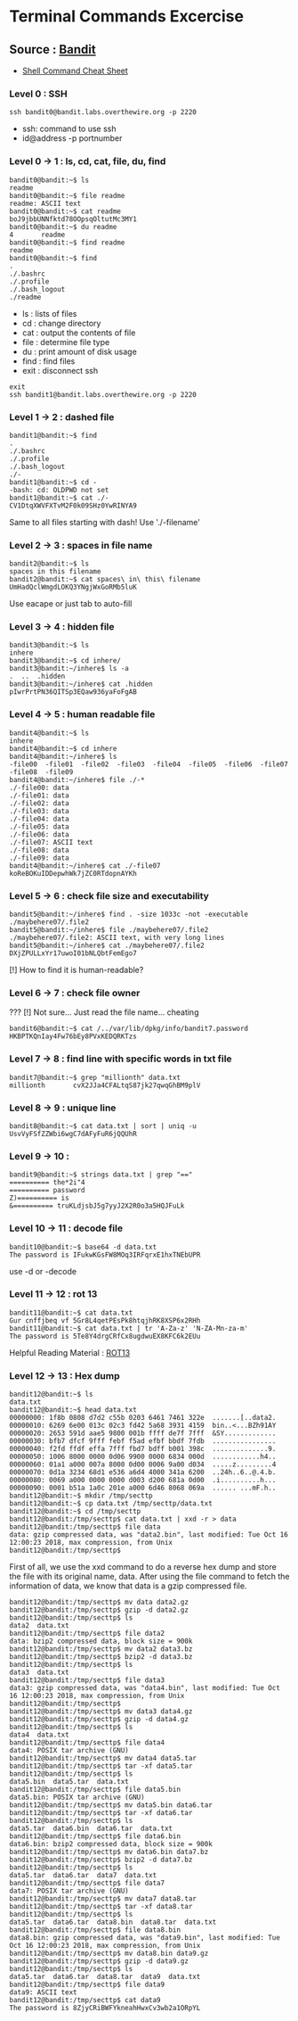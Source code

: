 # Terminal Commands Excercise
## Source : [Bandit](https://overthewire.org/wargames/bandit/)
- [Shell Command Cheat Sheet](https://www.git-tower.com/learn/cheat-sheets/cli/command-line-cheat-sheet-large01.png)

### Level 0 : SSH
```console
ssh bandit0@bandit.labs.overthewire.org -p 2220
```
- ssh: command to use ssh
- id@address -p portnumber

### Level 0 -> 1 : ls, cd, cat, file, du, find
```console
bandit0@bandit:~$ ls
readme
bandit0@bandit:~$ file readme 
readme: ASCII text
bandit0@bandit:~$ cat readme 
boJ9jbbUNNfktd78OOpsqOltutMc3MY1
bandit0@bandit:~$ du readme 
4       readme
bandit0@bandit:~$ find readme
readme
bandit0@bandit:~$ find
.
./.bashrc
./.profile
./.bash_logout
./readme
```
- ls : lists of files
- cd : change directory
- cat : output the contents of file
- file : determine file type
- du : print amount of disk usage
- find : find files 
- exit : disconnect ssh
```console
exit
ssh bandit1@bandit.labs.overthewire.org -p 2220
```

### Level 1 -> 2 : dashed file
```console
bandit1@bandit:~$ find
.
./.bashrc
./.profile
./.bash_logout
./-
bandit1@bandit:~$ cd -
-bash: cd: OLDPWD not set
bandit1@bandit:~$ cat ./-
CV1DtqXWVFXTvM2F0k09SHz0YwRINYA9
```
Same to all files starting with dash!
Use './-filename'

### Level 2 -> 3 : spaces in file name
```console
bandit2@bandit:~$ ls
spaces in this filename
bandit2@bandit:~$ cat spaces\ in\ this\ filename 
UmHadQclWmgdLOKQ3YNgjWxGoRMb5luK
```
Use eacape or just tab to auto-fill

### Level 3 -> 4 : hidden file
```console
bandit3@bandit:~$ ls
inhere
bandit3@bandit:~$ cd inhere/
bandit3@bandit:~/inhere$ ls -a
.  ..  .hidden
bandit3@bandit:~/inhere$ cat .hidden 
pIwrPrtPN36QITSp3EQaw936yaFoFgAB
```

### Level 4 -> 5 : human readable file
```console
bandit4@bandit:~$ ls
inhere
bandit4@bandit:~$ cd inhere
bandit4@bandit:~/inhere$ ls
-file00  -file01  -file02  -file03  -file04  -file05  -file06  -file07  -file08  -file09
bandit4@bandit:~/inhere$ file ./-*
./-file00: data
./-file01: data
./-file02: data
./-file03: data
./-file04: data
./-file05: data
./-file06: data
./-file07: ASCII text
./-file08: data
./-file09: data
bandit4@bandit:~/inhere$ cat ./-file07
koReBOKuIDDepwhWk7jZC0RTdopnAYKh
```

### Level 5 -> 6 : check file size and executability
```console
bandit5@bandit:~/inhere$ find . -size 1033c -not -executable
./maybehere07/.file2
bandit5@bandit:~/inhere$ file ./maybehere07/.file2
./maybehere07/.file2: ASCII text, with very long lines
bandit5@bandit:~/inhere$ cat ./maybehere07/.file2
DXjZPULLxYr17uwoI01bNLQbtFemEgo7
```
[!] How to find it is human-readable?

### Level 6 -> 7 : check file owner
???
[!] Not sure... Just read the file name... cheating
```console
bandit6@bandit:~$ cat /../var/lib/dpkg/info/bandit7.password
HKBPTKQnIay4Fw76bEy8PVxKEDQRKTzs
```

### Level 7 -> 8 : find line with specific words in txt file
```console
bandit7@bandit:~$ grep "millionth" data.txt
millionth       cvX2JJa4CFALtqS87jk27qwqGhBM9plV
```

### Level 8 -> 9 : unique line
```console
bandit8@bandit:~$ cat data.txt | sort | uniq -u
UsvVyFSfZZWbi6wgC7dAFyFuR6jQQUhR
```

### Level 9 -> 10 : 
```console
bandit9@bandit:~$ strings data.txt | grep "=="
========== the*2i"4
========== password
Z)========== is
&========== truKLdjsbJ5g7yyJ2X2R0o3a5HQJFuLk
```

### Level 10 -> 11 : decode file
```console
bandit10@bandit:~$ base64 -d data.txt
The password is IFukwKGsFW8MOq3IRFqrxE1hxTNEbUPR
```
use -d or -decode

### Level 11 -> 12 : rot 13
```console
bandit11@bandit:~$ cat data.txt 
Gur cnffjbeq vf 5Gr8L4qetPEsPk8htqjhRK8XSP6x2RHh
bandit11@bandit:~$ cat data.txt | tr 'A-Za-z' 'N-ZA-Mn-za-m'
The password is 5Te8Y4drgCRfCx8ugdwuEX8KFC6k2EUu
```
Helpful Reading Material : [ROT13](https://en.wikipedia.org/wiki/ROT13#Emacs_and_Vim)

### Level 12 -> 13 : Hex dump
```console
bandit12@bandit:~$ ls
data.txt
bandit12@bandit:~$ head data.txt
00000000: 1f8b 0808 d7d2 c55b 0203 6461 7461 322e  .......[..data2.
00000010: 6269 6e00 013c 02c3 fd42 5a68 3931 4159  bin..<...BZh91AY
00000020: 2653 591d aae5 9800 001b ffff de7f 7fff  &SY.............
00000030: bfb7 dfcf 9fff febf f5ad efbf bbdf 7fdb  ................
00000040: f2fd ffdf effa 7fff fbd7 bdff b001 398c  ..............9.
00000050: 1006 8000 0000 0d06 9900 0000 6834 000d  ............h4..
00000060: 01a1 a000 007a 8000 0d00 0006 9a00 d034  .....z.........4
00000070: 0d1a 3234 68d1 e536 a6d4 4000 341a 6200  ..24h..6..@.4.b.
00000080: 0069 a000 0000 0000 d003 d200 681a 0d00  .i..........h...
00000090: 0001 b51a 1a0c 201e a000 6d46 8068 069a  ...... ...mF.h..
bandit12@bandit:~$ mkdir /tmp/secttp
bandit12@bandit:~$ cp data.txt /tmp/secttp/data.txt
bandit12@bandit:~$ cd /tmp/secttp
bandit12@bandit:/tmp/secttp$ cat data.txt | xxd -r > data
bandit12@bandit:/tmp/secttp$ file data
data: gzip compressed data, was "data2.bin", last modified: Tue Oct 16 12:00:23 2018, max compression, from Unix
bandit12@bandit:/tmp/secttp$
```

First of all, we use the xxd command to do a reverse hex dump and store the file with its original name, data.
After using the file command to fetch the information of data, we know that data is a gzip compressed file.

```console
bandit12@bandit:/tmp/secttp$ mv data data2.gz
bandit12@bandit:/tmp/secttp$ gzip -d data2.gz
bandit12@bandit:/tmp/secttp$ ls
data2  data.txt
bandit12@bandit:/tmp/secttp$ file data2
data: bzip2 compressed data, block size = 900k
bandit12@bandit:/tmp/secttp$ mv data2 data3.bz
bandit12@bandit:/tmp/secttp$ bzip2 -d data3.bz
bandit12@bandit:/tmp/secttp$ ls
data3  data.txt
bandit12@bandit:/tmp/secttp$ file data3
data3: gzip compressed data, was "data4.bin", last modified: Tue Oct 16 12:00:23 2018, max compression, from Unix
bandit12@bandit:/tmp/secttp$
bandit12@bandit:/tmp/secttp$ mv data3 data4.gz
bandit12@bandit:/tmp/secttp$ gzip -d data4.gz
bandit12@bandit:/tmp/secttp$ ls
data4  data.txt
bandit12@bandit:/tmp/secttp$ file data4
data4: POSIX tar archive (GNU)
bandit12@bandit:/tmp/secttp$ mv data4 data5.tar
bandit12@bandit:/tmp/secttp$ tar -xf data5.tar
bandit12@bandit:/tmp/secttp$ ls
data5.bin  data5.tar  data.txt
bandit12@bandit:/tmp/secttp$ file data5.bin
data5.bin: POSIX tar archive (GNU)
bandit12@bandit:/tmp/secttp$ mv data5.bin data6.tar
bandit12@bandit:/tmp/secttp$ tar -xf data6.tar
bandit12@bandit:/tmp/secttp$ ls
data5.tar  data6.bin  data6.tar  data.txt
bandit12@bandit:/tmp/secttp$ file data6.bin
data6.bin: bzip2 compressed data, block size = 900k
bandit12@bandit:/tmp/secttp$ mv data6.bin data7.bz
bandit12@bandit:/tmp/secttp$ bzip2 -d data7.bz
bandit12@bandit:/tmp/secttp$ ls
data5.tar  data6.tar  data7  data.txt
bandit12@bandit:/tmp/secttp$ file data7
data7: POSIX tar archive (GNU)
bandit12@bandit:/tmp/secttp$ mv data7 data8.tar
bandit12@bandit:/tmp/secttp$ tar -xf data8.tar
bandit12@bandit:/tmp/secttp$ ls
data5.tar  data6.tar  data8.bin  data8.tar  data.txt
bandit12@bandit:/tmp/secttp$ file data8.bin
data8.bin: gzip compressed data, was "data9.bin", last modified: Tue Oct 16 12:00:23 2018, max compression, from Unix
bandit12@bandit:/tmp/secttp$ mv data8.bin data9.gz
bandit12@bandit:/tmp/secttp$ gzip -d data9.gz
bandit12@bandit:/tmp/secttp$ ls
data5.tar  data6.tar  data8.tar  data9  data.txt
bandit12@bandit:/tmp/secttp$ file data9
data9: ASCII text
bandit12@bandit:/tmp/secttp$ cat data9
The password is 8ZjyCRiBWFYkneahHwxCv3wb2a1ORpYL
```
